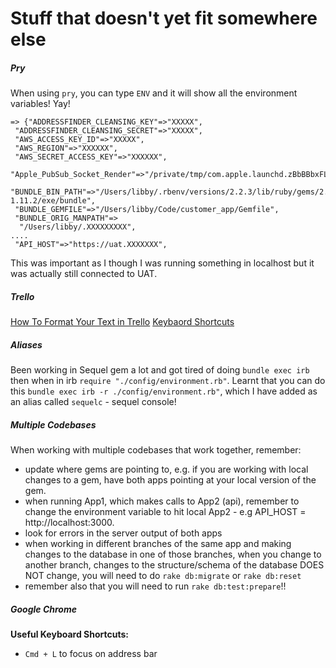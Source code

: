 # Stuff that doesn't yet fit somewhere else

##### Pry
When using `pry`, you can type `ENV` and it will show all the environment variables! Yay!

```
=> {"ADDRESSFINDER_CLEANSING_KEY"=>"XXXXX",
 "ADDRESSFINDER_CLEANSING_SECRET"=>"XXXXX",
 "AWS_ACCESS_KEY_ID"=>"XXXXX",
 "AWS_REGION"=>"XXXXXX",
 "AWS_SECRET_ACCESS_KEY"=>"XXXXXX",
 "Apple_PubSub_Socket_Render"=>"/private/tmp/com.apple.launchd.zBbBBbxFLf/Render",
 "BUNDLE_BIN_PATH"=>"/Users/libby/.rbenv/versions/2.2.3/lib/ruby/gems/2.2.0/gems/bundler-1.11.2/exe/bundle",
 "BUNDLE_GEMFILE"=>"/Users/libby/Code/customer_app/Gemfile",
 "BUNDLE_ORIG_MANPATH"=>
  "/Users/libby/.XXXXXXXXX",
....
 "API_HOST"=>"https://uat.XXXXXXX",
 ```

This was important as I though I was running something in localhost but it was actually still connected to UAT.

##### Trello
[How To Format Your Text in Trello](http://help.trello.com/article/821-using-markdown-in-trello)
[Keybaord Shortcuts](https://trello.com/shortcuts)


##### Aliases

Been working in Sequel gem a lot and got tired of doing `bundle exec irb` then when in irb `require "./config/environment.rb"`.
Learnt that you can do this `bundle exec irb -r ./config/environment.rb"`, which I have added as an alias called `sequelc` - sequel console!

##### Multiple Codebases
When working with multiple codebases that work together, remember:
- update where gems are pointing to, e.g. if you are working with local changes to a gem, have both apps pointing at your local version of the gem.
- when running App1, which makes calls to App2 (api), remember to change the environment variable to hit local App2 - e.g API_HOST = http://localhost:3000.
- look for errors in the server output of both apps
- when working in different branches of the same app and making changes to the database in one of those branches, when you change to another branch, changes to the structure/schema of the database DOES NOT change, you will need to do `rake db:migrate` or `rake db:reset`
- remember also that you will need to run `rake db:test:prepare`!!


##### Google Chrome
**Useful Keyboard Shortcuts:**
- `Cmd + L` to focus on address bar
